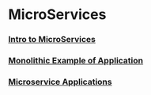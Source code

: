 #
# MicroServices 

### [Intro to MicroServices](/Microservices/MicroserviceIntro.md)

### [Monolithic Example of Application](/Microservices/SpringQuizApp1)

### [Microservice Applications]()
